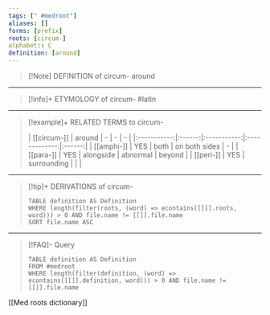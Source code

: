 ```yaml
---
tags: [" #medroot"]
aliases: []
forms: [prefix]
roots: [circum-]
alphabet:: C
definition: [around]
---
```

>[!Note] DEFINITION of circum-
>around
_____
>[!info]+ ETYMOLOGY of circum-
>#latin
_____
>[!example]+ RELATED TERMS to circum-
>
>| [[circum-]] | around |      -      |       -       |   -    |
|:-----------:|:------:|:-----------:|:-------------:|:------:|
| [[amphi-]]  |  YES   |    both     | on both sides |   -    |
|  [[para-]]  |  YES   |  alongside  |   abnormal    | beyond |
|  [[peri-]]  |  YES   | surrounding |               |        |
_____
>[!tip]+ DERIVATIONS of circum-
>```dataview
>TABLE definition AS Definition 
>WHERE length(filter(roots, (word) => econtains([[]].roots, word))) > 0 AND file.name != [[]].file.name
>SORT file.name ASC
>```
_____
>[!FAQ]- Query
>
>```dataview
>TABLE definition AS Definition
>FROM #medroot
>WHERE length(filter(definition, (word) => econtains([[]].definition, word))) > 0 AND file.name != [[]].file.name
>```

[[Med roots dictionary]]